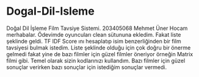 # Dogal-Dil-Isleme
Doğal Dil İşleme Film Tavsiye Sistemi. 203405068 Mehmet Üner
Hocam merhabalar. Ödevimde  oyuncuları  clean sütununa ekledim.  Fakat liste şeklinde geldi. TF IDF Score ını hesaplatıp isim benzerliğinden bir film tavsiyesi bulmak istedim. Liste şeklinde olduğu için çok doğru bir önerme gelmedi fakat yine de bazı filmler için güzel filmler öneriyor örneğin Matrix filmi gibi. Temel olarak sizin kodlarınızı kullandım. Bazı filmler için güzel sonuçlar verirken bazı sonuçlar için istediğim sonuçlar vermedi.
